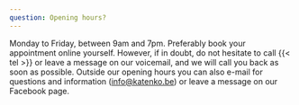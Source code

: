 ```yaml
---
question: Opening hours?
---
```


Monday to Friday, between 9am and 7pm.
Preferably book your appointment online yourself.
However, if in doubt, do not hesitate to call {{< tel >}} or leave a message on our voicemail, and we will call you back as soon as possible.
Outside our opening hours you can also e-mail for questions and information (info@katenko.be) or leave a message on our Facebook page.
